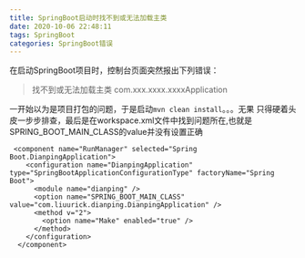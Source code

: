 ```yaml
---
title: SpringBoot启动时找不到或无法加载主类
date: 2020-10-06 22:48:11
tags: SpringBoot
categories: SpringBoot错误
---
```

在启动SpringBoot项目时，控制台页面突然报出下列错误：
>找不到或无法加载主类 com.xxx.xxxx.xxxxApplication

一开始以为是项目打包的问题，于是启动`mvn clean install`。。。无果
只得硬着头皮一步步排查，最后是在workspace.xml文件中找到问题所在,也就是SPRING_BOOT_MAIN_CLASS的value并没有设置正确
```
 <component name="RunManager" selected="Spring Boot.DianpingApplication">
    <configuration name="DianpingApplication" type="SpringBootApplicationConfigurationType" factoryName="Spring Boot">
      <module name="dianping" />
      <option name="SPRING_BOOT_MAIN_CLASS" value="com.liuurick.dianping.DianpingApplication" />
      <method v="2">
        <option name="Make" enabled="true" />
      </method>
    </configuration>
  </component>

```